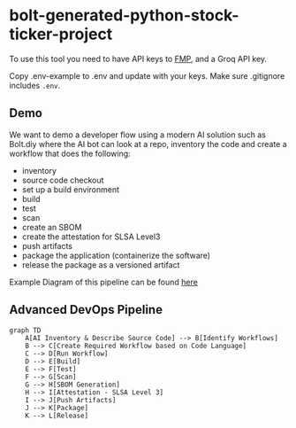 # bolt-generated-python-stock-ticker-project

To use this tool you need to have API keys to [FMP](https://site.financialmodelingprep.com/), and a Groq API key.

Copy .env-example to .env and update with your keys.
Make sure .gitignore includes `.env`.



## Demo 
We want to demo a developer flow using a modern AI solution such as Bolt.diy where the AI bot can look at a repo, inventory the code and create a workflow that does the following:
 - inventory
 - source code checkout
 - set up a build environment
 - build
 - test
 - scan
 - create an SBOM
 - create the attestation for SLSA Level3
 - push artifacts
 - package the application (containerize the software)
 - release the package as a versioned artifact

 Example Diagram of this pipeline can be found [here](https://github.com/arena-si-devops/docs/blob/main/DevOps-Best-Practice/ai-advanced-pipeline.md)

 ## Advanced DevOps Pipeline 

```mermaid
graph TD
    A[AI Inventory & Describe Source Code] --> B[Identify Workflows]
    B --> C[Create Required Workflow based on Code Language]
    C --> D[Run Workflow]
    D --> E[Build]
    E --> F[Test]
    F --> G[Scan]
    G --> H[SBOM Generation]
    H --> I[Attestation - SLSA Level 3]
    I --> J[Push Artifacts]
    J --> K[Package]
    K --> L[Release]
